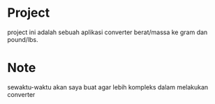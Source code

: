 # Project
project ini adalah sebuah aplikasi converter berat/massa ke gram dan pound/lbs.

# Note 
sewaktu-waktu akan saya buat agar lebih kompleks dalam melakukan converter
